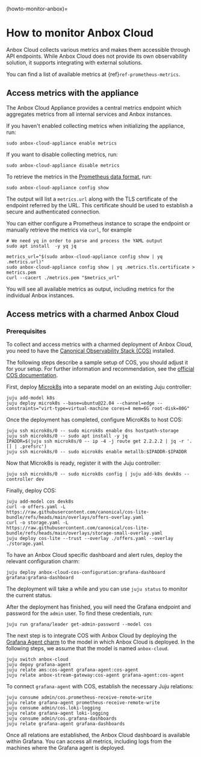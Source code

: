 (howto-monitor-anbox)=
# How to monitor Anbox Cloud

Anbox Cloud collects various metrics and makes them accessible through API endpoints. While Anbox Cloud does not provide its own observability solution, it supports integrating with external solutions.

You can find a list of available metrics at {ref}`ref-prometheus-metrics`.

## Access metrics with the appliance

The Anbox Cloud Appliance provides a central metrics endpoint which aggregates metrics from all internal services and Anbox instances.

If you haven't enabled collecting metrics when initializing the appliance, run:

    sudo anbox-cloud-appliance enable metrics

If you want to disable collecting metrics, run:

    sudo anbox-cloud-appliance disable metrics

To retrieve the metrics in the [Prometheus data format](https://prometheus.io/docs/concepts/data_model/), run:

    sudo anbox-cloud-appliance config show

The output will list a `metrics.url` along with the TLS certificate of the endpoint referred by the URL. This certificate should be used to establish a secure and authenticated connection.

You can either configure a Prometheus instance to scrape the endpoint or manually retrieve the metrics via `curl`, for example

    # We need yq in order to parse and process the YAML output
    sudo apt install  -y yq jq

    metrics_url="$(sudo anbox-cloud-appliance config show | yq .metrics.url)"
    sudo anbox-cloud-appliance config show | yq .metrics.tls.certificate > metrics.pem
    curl --cacert ./metrics.pem "$metrics_url"


You will see all available metrics as output, including metrics for the individual Anbox instances.

## Access metrics with a charmed Anbox Cloud

### Prerequisites
To collect and access metrics with a charmed deployment of Anbox Cloud, you need to have the [Canonical Observability Stack (COS)](https://charmhub.io/topics/canonical-observability-stack) installed.

The following steps describe a sample setup of COS, you should adjust it for your setup. For further information and recommendation, see the [official COS documentation](https://charmhub.io/topics/canonical-observability-stack/tutorials/install-microk8s).

First, deploy [Microk8s](https://microk8s.io/) into a separate model on an existing Juju controller:

    juju add-model k8s
    juju deploy microk8s --base=ubuntu@22.04 --channel=edge --constraints="virt-type=virtual-machine cores=4 mem=6G root-disk=80G"

Once the deployment has completed, configure MicroK8s to host COS:

    juju ssh microk8s/0 -- sudo microk8s enable dns hostpath-storage
    juju ssh microk8s/0 -- sudo apt install -y jq
    IPADDR=$(juju ssh microk8s/0 -- ip -4 -j route get 2.2.2.2 | jq -r '.[] | .prefsrc')
    juju ssh microk8s/0 -- sudo microk8s enable metallb:$IPADDR-$IPADDR

Now that Microk8s is ready, register it with the Juju controller:

    juju ssh microk8s/0 -- sudo microk8s config | juju add-k8s devk8s --controller dev

Finally, deploy COS:

    juju add-model cos devk8s
    curl -o offers.yaml -L https://raw.githubusercontent.com/canonical/cos-lite-bundle/refs/heads/main/overlays/offers-overlay.yaml
    curl -o storage.yaml -L https://raw.githubusercontent.com/canonical/cos-lite-bundle/refs/heads/main/overlays/storage-small-overlay.yaml
    juju deploy cos-lite --trust --overlay ./offers.yaml --overlay ./storage.yaml

To have an Anbox Cloud specific dashboard and alert rules, deploy the relevant configuration charm:

    juju deploy anbox-cloud-cos-configuration:grafana-dashboard grafana:grafana-dashboard

The deployment will take a while and you can use `juju status` to monitor the current status.

After the deployment has finished, you will need the Grafana endpoint and password for the `admin` user. To find these credentials, run:

    juju run grafana/leader get-admin-password --model cos

The next step is to integrate COS with Anbox Cloud by deploying the [Grafana Agent charm](https://charmhub.io/grafana-agent) to the model in which Anbox Cloud is deployed. In the following steps, we assume that the model is named `anbox-cloud`.

    juju switch anbox-cloud
    juju depoy grafana-agent
    juju relate ams:cos-agent grafana-agent:cos-agent
    juju relate anbox-stream-gateway:cos-agent grafana-agent:cos-agent

To connect `grafana-agent` with COS, establish the necessary Juju relations:

    juju consume admin/cos.prometheus-receive-remote-write
    juju relate grafana-agent prometheus-receive-remote-write
    juju consume admin/cos.loki-logging
    juju relate grafana-agent loki-logging
    juju consume admin/cos.grafana-dashboards
    juju relate grafana-agent grafana-dashboards

Once all relations are established, the Anbox Cloud dashboard is available within Grafana. You can access all metrics, including logs from the machines where the Grafana agent is deployed.
